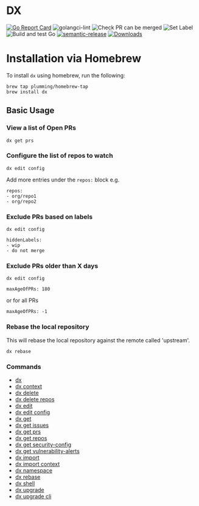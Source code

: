 # DX

[![Go Report Card](https://goreportcard.com/badge/github.com/plumming/dx)](https://goreportcard.com/report/github.com/plumming/dx)
![golangci-lint](https://github.com/plumming/dx/workflows/golangci-lint/badge.svg)
![Check PR can be merged](https://github.com/plumming/dx/workflows/Check%20PR%20can%20be%20merged/badge.svg)
![Set Label](https://github.com/plumming/dx/workflows/Set%20Label/badge.svg)
![Build and test Go](https://github.com/plumming/dx/workflows/Build%20and%20test%20Go/badge.svg)
[![semantic-release](https://img.shields.io/badge/%20%20%F0%9F%93%A6%F0%9F%9A%80-semantic--release-e10079.svg)](https://github.com/semantic-release/semantic-release)
[![Downloads](https://img.shields.io/github/downloads/plumming/dx/total.svg)]()

# Installation via Homebrew

To install `dx` using homebrew, run the following:

```
brew tap plumming/homebrew-tap
brew install dx
```

## Basic Usage

### View a list of Open PRs

```
dx get prs
```

### Configure the list of repos to watch

```
dx edit config
```

Add more entries under the `repos:` block e.g.

```
repos:
- org/repo1
- org/repo2
```

### Exclude PRs based on labels

```
dx edit config
```

```
hiddenLabels:
- wip
- do not merge
```

### Exclude PRs older than X days

```
dx edit config
```

```
maxAgeOfPRs: 180
```

or for all PRs 

```
maxAgeOfPRs: -1
```

### Rebase the local repository

This will rebase the local repository against the remote called 'upstream'.

```
dx rebase
```


### Commands

- [dx](./docs/dx.md)
- [dx context](./docs/dx_context.md)
- [dx delete](./docs/dx_delete.md)
- [dx delete repos](./docs/dx_delete_repos.md)
- [dx edit](./docs/dx_edit.md)
- [dx edit config](./docs/dx_edit_config.md)
- [dx get](./docs/dx_get.md)
- [dx get issues](./docs/dx_get_issues.md)
- [dx get prs](./docs/dx_get_prs.md)
- [dx get repos](./docs/dx_get_repos.md)
- [dx get security-config](./docs/dx_get_security-config.md)
- [dx get vulnerability-alerts](./docs/dx_get_vulnerability-alerts.md)
- [dx import](./docs/dx_import.md)
- [dx import context](./docs/dx_import_context.md)
- [dx namespace](./docs/dx_namespace.md)
- [dx rebase](./docs/dx_rebase.md)
- [dx shell](./docs/dx_shell.md)
- [dx upgrade](./docs/dx_upgrade.md)
- [dx upgrade cli](./docs/dx_upgrade_cli.md)
